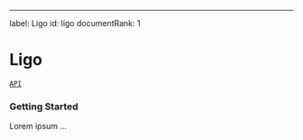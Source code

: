 ---
label: Ligo
id: ligo
documentRank: 1

Ligo
=====

[`API`](/docs/api/index.md)

### Getting Started

Lorem ipsum ...
